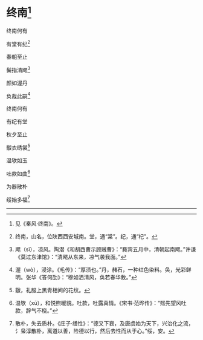    

# 终南[^1]

终南何有

有堂有纪[^2]

春朝至止

鬓指清飔[^3]

颜如渥丹

奂哉此嗣[^4]

终南何有

有纪有堂

秋夕至止

黻衣绣裳[^5]

温欨如玉

吐款如曲[^6]

为器散朴

绥始多福[^7]

* * *

[^1]: 见《秦风·终南》。
[^2]: 终南，山名，位陕西西安城南。堂，通“棠”。纪，通“杞”。
[^3]: 飔（sī），凉风。陶潜《和胡西曹示顾贼曹》：“蕤宾五月中，清朝起南飔。”许谦《莫过东津馆》：“清飔从东来，凉气袭我面。”
[^4]: 渥（wò），浸涂。《毛传》：“厚渍也。”丹，赭石，一种红色染料。奂，光彩鲜明。张华《答何劭》：“穆如洒清风，奂若春华敷。”
[^5]: 黻，礼服上黑青相间的花纹。
[^6]: 温欨（xū），和悦煦暖貌。吐款，吐露真情。《宋书·范晔传》：“熙先望风吐款，辞气不桡。”
[^7]: 散朴，失去质朴。《庄子·缮性》：“德又下衰，及唐虞始为天下，兴治化之流，氵枭淳散朴，离道以善，险德以行，然后去性而从于心。”绥，安。